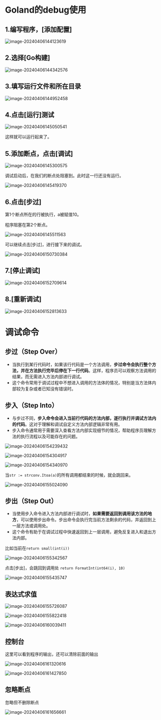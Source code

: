 # Goland的debug使用

## 1.编写程序，[添加配置]

![image-20240406144123619](./assets/image-20240406144123619.png)



## 2.选择[Go构建]

![image-20240406144342576](./assets/image-20240406144342576.png)



## 3.填写运行文件和所在目录

![image-20240406144952458](./assets/image-20240406144952458.png)



## 4.点击[运行]测试

![image-20240406145050541](./assets/image-20240406145050541.png)

这样就可以运行起来了。



## 5.添加断点，点击[调试]

![image-20240406145300575](./assets/image-20240406145300575.png)



调试启动后，在我们的断点处阻塞到。此时这一行还没有运行。

![image-20240406145419370](./assets/image-20240406145419370.png)



## 6.点击[步过]

第1个断点所在的行被执行，a被赋值10。

程序阻塞在第2个断点。

![image-20240406145511563](./assets/image-20240406145511563.png)



可以继续点击[步过]，进行接下来的调试。

![image-20240406150730384](./assets/image-20240406150730384.png)



## 7.[停止调试]

![image-20240406152709614](./assets/image-20240406152709614.png)



## 8.[重新调试]

![image-20240406152813633](./assets/image-20240406152813633.png)





# 调试命令

## 步过（Step Over）

- 当执行到某行代码时，如果该行代码是一个方法调用，**步过命令会执行整个方法，并在方法执行完毕后停在下一行代码**。这样，程序员可以观察方法调用的结果，而无需进入方法内部进行调试。
- 这个命令常用于调试过程中不想进入调用的方法体的情况，特别是当方法体内部较为复杂或者已知没有错误时。

## 步入（Step Into）

- 与步过不同，**步入命令会进入当前行代码的方法内部，逐行执行并调试方法内的代码**。这对于理解和调试自定义方法内部逻辑非常有用。
- 步入命令通常用于需要深入查看方法内部实现细节的情况，帮助程序员理解方法的执行流程以及可能存在的问题。

![image-20240406154239432](./assets/image-20240406154239432.png)



![image-20240406154304917](./assets/image-20240406154304917.png)

![image-20240406154340970](./assets/image-20240406154340970.png)



当`str := strconv.Itoa(a)`的所有调用都结束的时候，就会跳回来。

![image-20240406155024090](./assets/image-20240406155024090.png)



## 步出（Step Out）

- 当使用步入命令进入方法内部进行调试时，**如果需要返回到调用该方法的地方**，可以使用步出命令。步出命令会执行完当前方法剩余的代码，并返回到上一层方法或调用处。
- 这个命令有助于在调试过程中快速返回到上一层调用，避免反复进入和退出方法内部。

比如当前在`return small(int(i))`

![image-20240406155342567](./assets/image-20240406155342567.png)



点击[步出]，会跳回到调用处 `return FormatInt(int64(i), 10)`

![image-20240406155435747](./assets/image-20240406155435747.png)



## 表达式求值

![image-20240406155726087](./assets/image-20240406155726087.png)

![image-20240406155822418](./assets/image-20240406155822418.png)

![image-20240406160039411](./assets/image-20240406160039411.png)



## 控制台

这里可以看到程序的输出，还可以清除前面的输出

![image-20240406161320616](./assets/image-20240406161320616.png)

![image-20240406161427850](./assets/image-20240406161427850.png)



## 忽略断点

忽略但不删除断点

![image-20240406161656661](./assets/image-20240406161656661.png)



